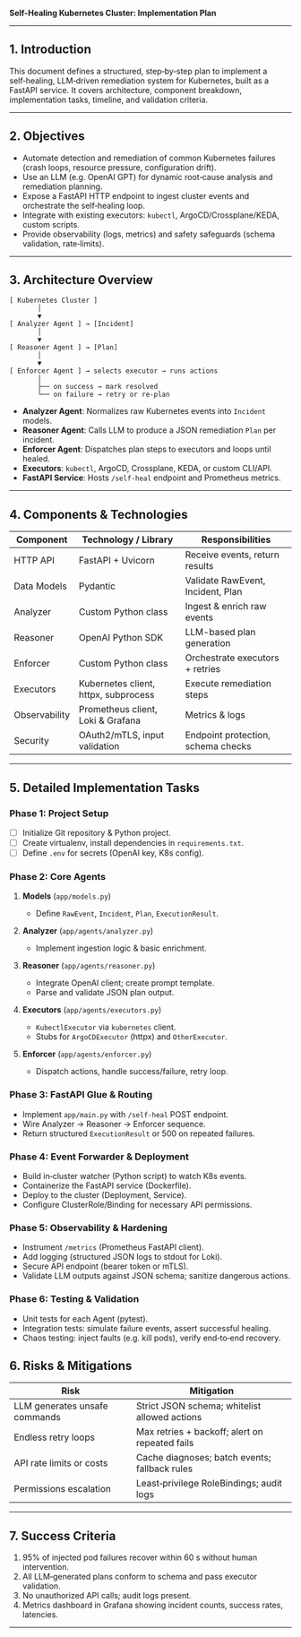 **Self‑Healing Kubernetes Cluster: Implementation Plan**

---

## 1. Introduction

This document defines a structured, step‑by‑step plan to implement a self‑healing, LLM‑driven remediation system for Kubernetes, built as a FastAPI service. It covers architecture, component breakdown, implementation tasks, timeline, and validation criteria.

---

## 2. Objectives

* Automate detection and remediation of common Kubernetes failures (crash loops, resource pressure, configuration drift).
* Use an LLM (e.g. OpenAI GPT) for dynamic root‑cause analysis and remediation planning.
* Expose a FastAPI HTTP endpoint to ingest cluster events and orchestrate the self‑healing loop.
* Integrate with existing executors: `kubectl`, ArgoCD/Crossplane/KEDA, custom scripts.
* Provide observability (logs, metrics) and safety safeguards (schema validation, rate‑limits).

---

## 3. Architecture Overview

```text
[ Kubernetes Cluster ]
       │
       ▼
[ Analyzer Agent ] → [Incident]
       │
       ▼
[ Reasoner Agent ] → [Plan]
       │
       ▼
[ Enforcer Agent ] → selects executor → runs actions
       │
       ├── on success → mark resolved
       └── on failure → retry or re‑plan
```

* **Analyzer Agent**: Normalizes raw Kubernetes events into `Incident` models.
* **Reasoner Agent**: Calls LLM to produce a JSON remediation `Plan` per incident.
* **Enforcer Agent**: Dispatches plan steps to executors and loops until healed.
* **Executors**: `kubectl`, ArgoCD, Crossplane, KEDA, or custom CLI/API.
* **FastAPI Service**: Hosts `/self-heal` endpoint and Prometheus metrics.

---

## 4. Components & Technologies

| Component     | Technology / Library                 | Responsibilities                   |
| ------------- | ------------------------------------ | ---------------------------------- |
| HTTP API      | FastAPI + Uvicorn                    | Receive events, return results     |
| Data Models   | Pydantic                             | Validate RawEvent, Incident, Plan  |
| Analyzer      | Custom Python class                  | Ingest & enrich raw events         |
| Reasoner      | OpenAI Python SDK                    | LLM-based plan generation          |
| Enforcer      | Custom Python class                  | Orchestrate executors + retries    |
| Executors     | Kubernetes client, httpx, subprocess | Execute remediation steps          |
| Observability | Prometheus client, Loki & Grafana    | Metrics & logs                     |
| Security      | OAuth2/mTLS, input validation        | Endpoint protection, schema checks |

---

## 5. Detailed Implementation Tasks

### Phase 1: Project Setup

* [ ] Initialize Git repository & Python project.
* [ ] Create virtualenv, install dependencies in `requirements.txt`.
* [ ] Define `.env` for secrets (OpenAI key, K8s config).

### Phase 2: Core Agents

1. **Models** (`app/models.py`)

   * Define `RawEvent`, `Incident`, `Plan`, `ExecutionResult`.
2. **Analyzer** (`app/agents/analyzer.py`)

   * Implement ingestion logic & basic enrichment.
3. **Reasoner** (`app/agents/reasoner.py`)

   * Integrate OpenAI client; create prompt template.
   * Parse and validate JSON plan output.
4. **Executors** (`app/agents/executors.py`)

   * `KubectlExecutor` via `kubernetes` client.
   * Stubs for `ArgoCDExecutor` (httpx) and `OtherExecutor`.
5. **Enforcer** (`app/agents/enforcer.py`)

   * Dispatch actions, handle success/failure, retry loop.

### Phase 3: FastAPI Glue & Routing

* Implement `app/main.py` with `/self‑heal` POST endpoint.
* Wire Analyzer → Reasoner → Enforcer sequence.
* Return structured `ExecutionResult` or 500 on repeated failures.

### Phase 4: Event Forwarder & Deployment

* Build in‑cluster watcher (Python script) to watch K8s events.
* Containerize the FastAPI service (Dockerfile).
* Deploy to the cluster (Deployment, Service).
* Configure ClusterRole/Binding for necessary API permissions.

### Phase 5: Observability & Hardening

* Instrument `/metrics` (Prometheus FastAPI client).
* Add logging (structured JSON logs to stdout for Loki).
* Secure API endpoint (bearer token or mTLS).
* Validate LLM outputs against JSON schema; sanitize dangerous actions.

### Phase 6: Testing & Validation

* Unit tests for each Agent (pytest).
* Integration tests: simulate failure events, assert successful healing.
* Chaos testing: inject faults (e.g. kill pods), verify end‑to‑end recovery.

## 6. Risks & Mitigations

| Risk                          | Mitigation                                     |
| ----------------------------- | ---------------------------------------------- |
| LLM generates unsafe commands | Strict JSON schema; whitelist allowed actions  |
| Endless retry loops           | Max retries + backoff; alert on repeated fails |
| API rate limits or costs      | Cache diagnoses; batch events; fallback rules  |
| Permissions escalation        | Least‑privilege RoleBindings; audit logs       |

---

## 7. Success Criteria

1. 95% of injected pod failures recover within 60 s without human intervention.
2. All LLM‑generated plans conform to schema and pass executor validation.
3. No unauthorized API calls; audit logs present.
4. Metrics dashboard in Grafana showing incident counts, success rates, latencies.

---

